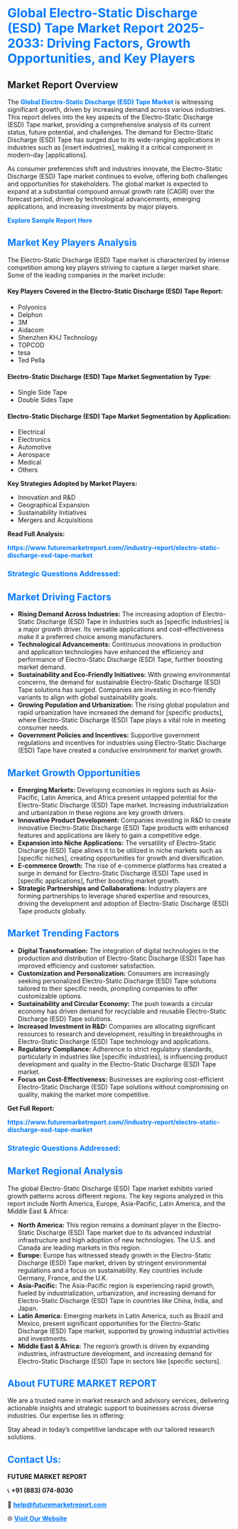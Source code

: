 <h1 style="color: #007BFF;">Global Electro-Static Discharge (ESD) Tape Market Report 2025-2033: Driving Factors, Growth Opportunities, and Key Players</h1>

<section id="overview">
<h2>Market Report Overview</h2>
<p>The <a href="https://www.futuremarketreport.com//industry-report/electro-static-discharge-esd-tape-market" style="color: #007BFF; text-decoration: none;"><strong>Global Electro-Static Discharge (ESD) Tape Market</strong></a> is witnessing significant growth, driven by increasing demand across various industries. This report delves into the key aspects of the Electro-Static Discharge (ESD) Tape market, providing a comprehensive analysis of its current status, future potential, and challenges. The demand for Electro-Static Discharge (ESD) Tape has surged due to its wide-ranging applications in industries such as [insert industries], making it a critical component in modern-day [applications].</p>
<p>As consumer preferences shift and industries innovate, the Electro-Static Discharge (ESD) Tape market continues to evolve, offering both challenges and opportunities for stakeholders. The global market is expected to expand at a substantial compound annual growth rate (CAGR) over the forecast period, driven by technological advancements, emerging applications, and increasing investments by major players.</p>
</section>

<section id="overview">
<p><a href="https://www.futuremarketreport.com//request-sample/reportId=52194" style="color: #007BFF; text-decoration: none;"><strong>Explore Sample Report Here</strong></a></p>
</section>

<section id="key-players">
<h2 style="color: #007BFF;">Market Key Players Analysis</h2>
<p>The Electro-Static Discharge (ESD) Tape market is characterized by intense competition among key players striving to capture a larger market share. Some of the leading companies in the market include:</p>
<h4>Key Players Covered in the Electro-Static Discharge (ESD) Tape Report:</h4>
<ul><li>Polyonics</li><li>Delphon</li><li>3M</li><li>Aidacom</li><li>Shenzhen KHJ Technology</li><li>TOPCOD</li><li>tesa</li><li>Ted Pella</li></ul>
<h4>Electro-Static Discharge (ESD) Tape Market Segmentation by Type:</h4>
<ul><li>Single Side Tape</li><li>Double Sides Tape</li></ul>

<h4>Electro-Static Discharge (ESD) Tape Market Segmentation by Application:</h4>
<ul><li>Electrical</li><li>Electronics</li><li>Automotive</li><li>Aerospace</li><li>Medical</li><li>Others</li></ul>
<p><strong>Key Strategies Adopted by Market Players:</strong></p>
<ul>
<li>Innovation and R&D</li>
<li>Geographical Expansion</li>
<li>Sustainability Initiatives</li>
<li>Mergers and Acquisitions</li>
</ul>
</section>

<section>
<p><strong>Read Full Analysis: </strong></p><a href="https://www.futuremarketreport.com//industry-report/electro-static-discharge-esd-tape-market" style="color: #007BFF; text-decoration: none;"><strong>https://www.futuremarketreport.com//industry-report/electro-static-discharge-esd-tape-market</strong></a>
<h3 style="color: #007BFF;">Strategic Questions Addressed:</h3>
</section>

<section id="driving-factors">
<h2 style="color: #007BFF;">Market Driving Factors</h2>
<ul>
<li><strong>Rising Demand Across Industries:</strong> The increasing adoption of Electro-Static Discharge (ESD) Tape in industries such as [specific industries] is a major growth driver. Its versatile applications and cost-effectiveness make it a preferred choice among manufacturers.</li>
<li><strong>Technological Advancements:</strong> Continuous innovations in production and application technologies have enhanced the efficiency and performance of Electro-Static Discharge (ESD) Tape, further boosting market demand.</li>
<li><strong>Sustainability and Eco-Friendly Initiatives:</strong> With growing environmental concerns, the demand for sustainable Electro-Static Discharge (ESD) Tape solutions has surged. Companies are investing in eco-friendly variants to align with global sustainability goals.</li>
<li><strong>Growing Population and Urbanization:</strong> The rising global population and rapid urbanization have increased the demand for [specific products], where Electro-Static Discharge (ESD) Tape plays a vital role in meeting consumer needs.</li>
<li><strong>Government Policies and Incentives:</strong> Supportive government regulations and incentives for industries using Electro-Static Discharge (ESD) Tape have created a conducive environment for market growth.</li>
</ul>
</section>

<section id="growth-opportunities">
<h2 style="color: #007BFF;">Market Growth Opportunities</h2>
<ul>
<li><strong>Emerging Markets:</strong> Developing economies in regions such as Asia-Pacific, Latin America, and Africa present untapped potential for the Electro-Static Discharge (ESD) Tape market. Increasing industrialization and urbanization in these regions are key growth drivers.</li>
<li><strong>Innovative Product Development:</strong> Companies investing in R&D to create innovative Electro-Static Discharge (ESD) Tape products with enhanced features and applications are likely to gain a competitive edge.</li>
<li><strong>Expansion into Niche Applications:</strong> The versatility of Electro-Static Discharge (ESD) Tape allows it to be utilized in niche markets such as [specific niches], creating opportunities for growth and diversification.</li>
<li><strong>E-commerce Growth:</strong> The rise of e-commerce platforms has created a surge in demand for Electro-Static Discharge (ESD) Tape used in [specific applications], further boosting market growth.</li>
<li><strong>Strategic Partnerships and Collaborations:</strong> Industry players are forming partnerships to leverage shared expertise and resources, driving the development and adoption of Electro-Static Discharge (ESD) Tape products globally.</li>
</ul>
</section>

<section id="trending-factors">
<h2 style="color: #007BFF;">Market Trending Factors</h2>
<ul>
<li><strong>Digital Transformation:</strong> The integration of digital technologies in the production and distribution of Electro-Static Discharge (ESD) Tape has improved efficiency and customer satisfaction.</li>
<li><strong>Customization and Personalization:</strong> Consumers are increasingly seeking personalized Electro-Static Discharge (ESD) Tape solutions tailored to their specific needs, prompting companies to offer customizable options.</li>
<li><strong>Sustainability and Circular Economy:</strong> The push towards a circular economy has driven demand for recyclable and reusable Electro-Static Discharge (ESD) Tape solutions.</li>
<li><strong>Increased Investment in R&D:</strong> Companies are allocating significant resources to research and development, resulting in breakthroughs in Electro-Static Discharge (ESD) Tape technology and applications.</li>
<li><strong>Regulatory Compliance:</strong> Adherence to strict regulatory standards, particularly in industries like [specific industries], is influencing product development and quality in the Electro-Static Discharge (ESD) Tape market.</li>
<li><strong>Focus on Cost-Effectiveness:</strong> Businesses are exploring cost-efficient Electro-Static Discharge (ESD) Tape solutions without compromising on quality, making the market more competitive.</li>
</ul>
</section>

<section>
<p><strong>Get Full Report: </strong></p><a href="https://www.futuremarketreport.com//industry-report/electro-static-discharge-esd-tape-market" style="color: #007BFF; text-decoration: none;"><strong>https://www.futuremarketreport.com//industry-report/electro-static-discharge-esd-tape-market</strong></a>
<h3 style="color: #007BFF;">Strategic Questions Addressed:</h3>
</section>


<section id="regional-analysis">
<h2 style="color: #007BFF;">Market Regional Analysis</h2>
<p>The global Electro-Static Discharge (ESD) Tape market exhibits varied growth patterns across different regions. The key regions analyzed in this report include North America, Europe, Asia-Pacific, Latin America, and the Middle East & Africa:</p>
<ul>
<li><strong>North America:</strong> This region remains a dominant player in the Electro-Static Discharge (ESD) Tape market due to its advanced industrial infrastructure and high adoption of new technologies. The U.S. and Canada are leading markets in this region.</li>
<li><strong>Europe:</strong> Europe has witnessed steady growth in the Electro-Static Discharge (ESD) Tape market, driven by stringent environmental regulations and a focus on sustainability. Key countries include Germany, France, and the U.K.</li>
<li><strong>Asia-Pacific:</strong> The Asia-Pacific region is experiencing rapid growth, fueled by industrialization, urbanization, and increasing demand for Electro-Static Discharge (ESD) Tape in countries like China, India, and Japan.</li>
<li><strong>Latin America:</strong> Emerging markets in Latin America, such as Brazil and Mexico, present significant opportunities for the Electro-Static Discharge (ESD) Tape market, supported by growing industrial activities and investments.</li>
<li><strong>Middle East & Africa:</strong> The region’s growth is driven by expanding industries, infrastructure development, and increasing demand for Electro-Static Discharge (ESD) Tape in sectors like [specific sectors].</li>
</ul>
</section>

<footer>
<h2 style="color: #007BFF;">About FUTURE MARKET REPORT</h2>
<p>We are a trusted name in market research and advisory services, delivering actionable insights and strategic support to businesses across diverse industries. Our expertise lies in offering:</p>

<p>Stay ahead in today’s competitive landscape with our tailored research solutions.</p>

<h2 style="color: #007BFF;">Contact Us:</h2>
<p><strong>FUTURE MARKET REPORT</strong></p>
<p>📞 <strong>+91 (883) 074-8030</strong></p>
<p>📧 <strong><a href="mailto:help@futuremarketreport.com" style="color: #007BFF;">help@futuremarketreport.com</a></strong></p>
<p>🌐 <strong><a href="https://www.futuremarketreport.com/" style="color: #007BFF;">Visit Our Website</a></strong></p>
</footer>